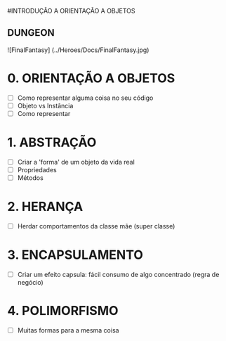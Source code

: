 #INTRODUÇÃO A ORIENTAÇÃO A OBJETOS

## DUNGEON 
![FinalFantasy] (../Heroes/Docs/FinalFantasy.jpg)

# 0. ORIENTAÇÃO A OBJETOS
- [ ] Como representar alguma coisa no seu código
- [ ] Objeto vs Instância
- [ ] Como representar

# 1. ABSTRAÇÃO
- [ ] Criar a 'forma' de um objeto da vida real 
- [ ] Propriedades
- [ ] Métodos

# 2. HERANÇA
- [ ] Herdar comportamentos da classe mãe (super classe)

# 3. ENCAPSULAMENTO
- [ ] Criar um efeito capsula: fácil consumo de algo concentrado (regra de negócio)

# 4. POLIMORFISMO
- [ ] Muitas formas para a mesma coisa
